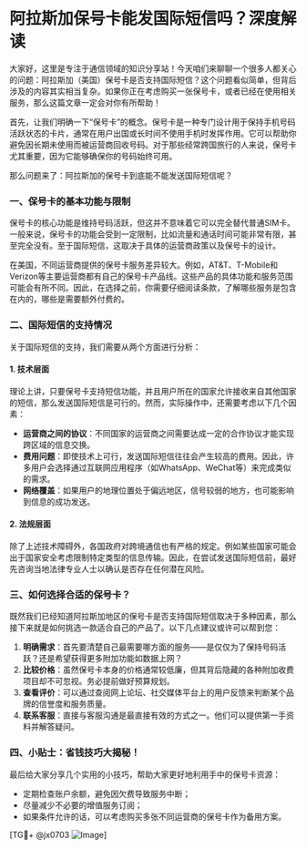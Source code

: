 # 阿拉斯加保号卡能发国际短信吗？深度解读

大家好，这里是专注于通信领域的知识分享站！今天咱们来聊聊一个很多人都关心的问题：阿拉斯加（美国）保号卡是否支持国际短信？这个问题看似简单，但背后涉及的内容其实相当复杂。如果你正在考虑购买一张保号卡，或者已经在使用相关服务，那么这篇文章一定会对你有所帮助！

首先，让我们明确一下“保号卡”的概念。保号卡是一种专门设计用于保持手机号码活跃状态的卡片，通常在用户出国或长时间不使用手机时发挥作用。它可以帮助你避免因长期未使用而被运营商回收号码。对于那些经常跨国旅行的人来说，保号卡尤其重要，因为它能够确保你的号码始终可用。

那么问题来了：阿拉斯加的保号卡到底能不能发送国际短信呢？

### 一、保号卡的基本功能与限制

保号卡的核心功能是维持号码活跃，但这并不意味着它可以完全替代普通SIM卡。一般来说，保号卡的功能会受到一定限制，比如流量和通话时间可能非常有限，甚至完全没有。至于国际短信，这取决于具体的运营商政策以及保号卡的设计。

在美国，不同运营商提供的保号卡服务差异较大。例如，AT&T、T-Mobile和Verizon等主要运营商都有自己的保号卡产品线。这些产品的具体功能和服务范围可能会有所不同。因此，在选择之前，你需要仔细阅读条款，了解哪些服务是包含在内的，哪些是需要额外付费的。

### 二、国际短信的支持情况

关于国际短信的支持，我们需要从两个方面进行分析：

#### 1. 技术层面
理论上讲，只要保号卡支持短信功能，并且用户所在的国家允许接收来自其他国家的短信，那么发送国际短信是可行的。然而，实际操作中，还需要考虑以下几个因素：
- **运营商之间的协议**：不同国家的运营商之间需要达成一定的合作协议才能实现跨区域的信息交换。
- **费用问题**：即使技术上可行，发送国际短信往往会产生较高的费用。因此，许多用户会选择通过互联网应用程序（如WhatsApp、WeChat等）来完成类似的需求。
- **网络覆盖**：如果用户的地理位置处于偏远地区，信号较弱的地方，也可能影响到信息的成功发送。

#### 2. 法规层面
除了上述技术障碍外，各国政府对跨境通信也有严格的规定。例如某些国家可能会出于国家安全考虑限制特定类型的信息传输。因此，在尝试发送国际短信前，最好先咨询当地法律专业人士以确认是否存在任何潜在风险。

### 三、如何选择合适的保号卡？

既然我们已经知道阿拉斯加地区的保号卡是否支持国际短信取决于多种因素，那么接下来就是如何挑选一款适合自己的产品了。以下几点建议或许可以帮到您：

1. **明确需求**：首先要清楚自己最需要哪方面的服务——是仅仅为了保持号码活跃？还是希望获得更多附加功能如数据上网？
2. **比较价格**：虽然保号卡本身的价格通常较低廉，但其背后隐藏的各种附加收费项目却不可忽视。务必提前做好预算规划。
3. **查看评价**：可以通过查阅网上论坛、社交媒体平台上的用户反馈来判断某个品牌的信誉度和服务质量。
4. **联系客服**：直接与客服沟通是最直接有效的方式之一。他们可以提供第一手资料并解答疑问。

### 四、小贴士：省钱技巧大揭秘！

最后给大家分享几个实用的小技巧，帮助大家更好地利用手中的保号卡资源：

- 定期检查账户余额，避免因欠费导致服务中断；
- 尽量减少不必要的增值服务订阅；
- 如果条件允许的话，可以考虑购买多张不同运营商的保号卡作为备用方案。

[TG💪+ @jx0703 ![Image](https://github.com/user-attachments/assets/dbca1d08-cadb-493c-b0ec-ad6f7a83f270)]